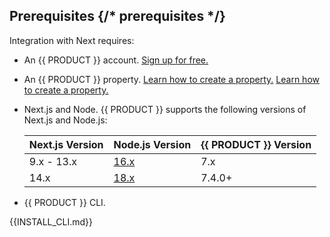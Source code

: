 ## Prerequisites {/* prerequisites */}

Integration with Next requires:
-   An {{ PRODUCT }} account. [Sign up for free.]({{APP_URL}}/signup)
-   An {{ PRODUCT }} property. <Condition version=">=5"> [Learn how to create a property.](/guides/getting_started) </Condition> <Condition version="4"> [Learn how to create a property.](/guides/webapp_cdn_getting_started) </Condition>
-   Next.js and Node. {{ PRODUCT }} supports the following versions of Next.js and Node.js:
 
    | Next.js Version | Node.js Version                                  | {{ PRODUCT }} Version |
    | --------------- | ------------------------------------------------ | --------------------- |
    | 9.x - 13.x      | [16.x](/guides/install_nodejs)                   | 7.x                   |
    | 14.x            | [18.x](/guides/install_nodejs#nodejs-18-support) | 7.4.0+                |
-   {{ PRODUCT }} CLI.

{{INSTALL_CLI.md}}
